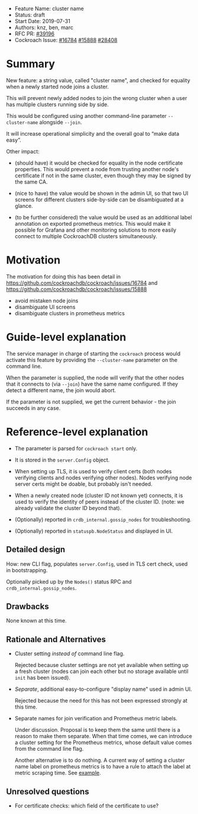 - Feature Name: cluster name
- Status: draft
- Start Date: 2019-07-31
- Authors: knz, ben, marc
- RFC PR: [#39196](https://github.com/cockroachdb/cockroach/pull/39196)
- Cockroach Issue: [#16784](https://github.com/cockroachdb/cockroach/issues/16784) [#15888](https://github.com/cockroachdb/cockroach/issues/15888) [#28408](https://github.com/cockroachdb/cockroach/issues/28408)

# Summary

New feature: a string value, called "cluster name", and checked for
equality when a newly started node joins a cluster.

This will prevent newly added nodes to join the wrong cluster when a
user has multiple clusters running side by side.

This would be configured using another command-line parameter `--cluster-name`
alongside `--join`.

It will increase operational simplicity and the overall goal to “make
data easy”.

Other impact:

- (should have) it would be checked for equality in the node
  certificate properties. This would prevent a node from trusting
  another node's certificate if not in the same cluster, even though
  they may be signed by the same CA.

- (nice to have) the value would be shown in the admin UI, so that two UI
  screens for different clusters side-by-side can be disambiguated at
  a glance.

- (to be further considered) the value would be used as an additional
  label annotation on exported prometheus metrics. This would make it
  possible for Grafana and other monitoring solutions to more easily
  connect to multiple CockroachDB clusters simultaneously.

# Motivation

The motivation for doing this has been detail in
https://github.com/cockroachdb/cockroach/issues/16784 and
https://github.com/cockroachdb/cockroach/issues/15888

- avoid mistaken node joins
- disambiguate UI screens
- disambiguate clusters in prometheus metrics

# Guide-level explanation

The service manager in charge of starting the `cockroach` process
would activate this feature by providing the `--cluster-name` parameter
on the command line.

When the parameter is supplied, the node will verify that the other
nodes that it connects to (via `--join`) have the same name
configured. If they detect a different name, the join would abort.

If the parameter is not supplied, we get the current behavior - the
join succeeds in any case.

# Reference-level explanation

- The parameter is parsed for `cockroach start` only.

- It is stored in the `server.Config` object.

- When setting up TLS, it is used to verify client certs (both nodes
  verifying clients and nodes verifying other nodes). Nodes verifying
  node server certs might be doable, but probably isn't needed.

- When a newly created node (cluster ID not known yet) connects, it is
  used to verify the identity of peers instead of the cluster
  ID. (note: we already validate the cluster ID beyond that).

- (Optionally) reported in `crdb_internal.gossip_nodes` for troubleshooting.

- (Optionally) reported in `statuspb.NodeStatus` and displayed in UI.

## Detailed design

How: new CLI flag, populates `server.Config`, used in TLS cert check, used in bootstrapping.

Optionally picked up by the `Nodes()` status RPC and `crdb_internal.gossip_nodes`.

## Drawbacks

None known at this time.

## Rationale and Alternatives

- Cluster setting *instead of* command line flag.

  Rejected because cluster settings are not yet available when setting
  up a fresh cluster (nodes can join each other but no storage
  available until `init` has been issued).

- *Separate*, additional easy-to-configure "display name" used in
  admin UI.

  Rejected because the need for this has not been expressed strongly
  at this time.

- Separate names for join verification and Prometheus metric labels.

  Under discussion. Proposal is to keep them the same until there
  is a reason to make them separate. When that time comes, we can
  introduce a cluster setting for the Prometheus metrics, whose
  default value comes from the command line flag.

  Another alternative is to do nothing. A current way of setting a
  cluster name label on prometheus metrics is to have a rule to attach
  the label at metric scraping time. See [example](https://github.com/cockroachdb/cockroach/blob/master/monitoring/prometheus.yml#L35).

## Unresolved questions

- For certificate checks: which field of the certificate to use?


